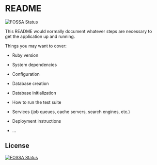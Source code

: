 # README
[![FOSSA Status](https://app.fossa.io/api/projects/git%2Bgithub.com%2Fyetti%2Fadventure-money-api.svg?type=shield)](https://app.fossa.io/projects/git%2Bgithub.com%2Fyetti%2Fadventure-money-api?ref=badge_shield)


This README would normally document whatever steps are necessary to get the
application up and running.

Things you may want to cover:

* Ruby version

* System dependencies

* Configuration

* Database creation

* Database initialization

* How to run the test suite

* Services (job queues, cache servers, search engines, etc.)

* Deployment instructions

* ...


## License
[![FOSSA Status](https://app.fossa.io/api/projects/git%2Bgithub.com%2Fyetti%2Fadventure-money-api.svg?type=large)](https://app.fossa.io/projects/git%2Bgithub.com%2Fyetti%2Fadventure-money-api?ref=badge_large)